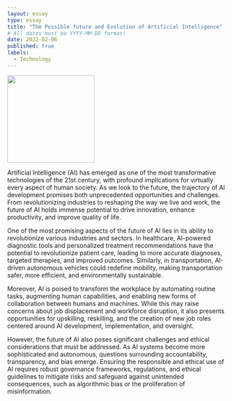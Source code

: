 ```yaml
---
layout: essay
type: essay
title: "The Possible future and Evolution of Artificial Intelligence"
# All dates must be YYYY-MM-DD format!
date: 2022-02-06
published: true
labels:
  - Technology
---
```


<img width="200px" class="rounded float-start pe-4" src="../img/robo.jpg">

Artificial Intelligence (AI) has emerged as one of the most transformative technologies of the 21st century, with profound implications for virtually every aspect of human society. As we look to the future, the trajectory of AI development promises both unprecedented opportunities and challenges. From revolutionizing industries to reshaping the way we live and work, the future of AI holds immense potential to drive innovation, enhance productivity, and improve quality of life.

One of the most promising aspects of the future of AI lies in its ability to revolutionize various industries and sectors. In healthcare, AI-powered diagnostic tools and personalized treatment recommendations have the potential to revolutionize patient care, leading to more accurate diagnoses, targeted therapies, and improved outcomes. Similarly, in transportation, AI-driven autonomous vehicles could redefine mobility, making transportation safer, more efficient, and environmentally sustainable.

Moreover, AI is poised to transform the workplace by automating routine tasks, augmenting human capabilities, and enabling new forms of collaboration between humans and machines. While this may raise concerns about job displacement and workforce disruption, it also presents opportunities for upskilling, reskilling, and the creation of new job roles centered around AI development, implementation, and oversight.

However, the future of AI also poses significant challenges and ethical considerations that must be addressed. As AI systems become more sophisticated and autonomous, questions surrounding accountability, transparency, and bias emerge. Ensuring the responsible and ethical use of AI requires robust governance frameworks, regulations, and ethical guidelines to mitigate risks and safeguard against unintended consequences, such as algorithmic bias or the proliferation of misinformation.

